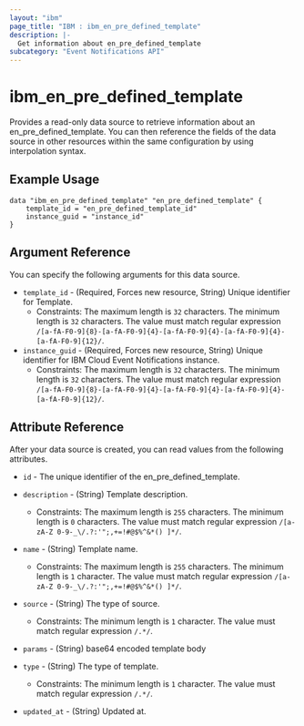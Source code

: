 ```yaml
---
layout: "ibm"
page_title: "IBM : ibm_en_pre_defined_template"
description: |-
  Get information about en_pre_defined_template
subcategory: "Event Notifications API"
---
```


# ibm_en_pre_defined_template

Provides a read-only data source to retrieve information about an en_pre_defined_template. You can then reference the fields of the data source in other resources within the same configuration by using interpolation syntax.

## Example Usage

```hcl
data "ibm_en_pre_defined_template" "en_pre_defined_template" {
	template_id = "en_pre_defined_template_id"
	instance_guid = "instance_id"
}
```

## Argument Reference

You can specify the following arguments for this data source.

* `template_id` - (Required, Forces new resource, String) Unique identifier for Template.
  * Constraints: The maximum length is `32` characters. The minimum length is `32` characters. The value must match regular expression `/[a-fA-F0-9]{8}-[a-fA-F0-9]{4}-[a-fA-F0-9]{4}-[a-fA-F0-9]{4}-[a-fA-F0-9]{12}/`.
* `instance_guid` - (Required, Forces new resource, String) Unique identifier for IBM Cloud Event Notifications instance.
  * Constraints: The maximum length is `32` characters. The minimum length is `32` characters. The value must match regular expression `/[a-fA-F0-9]{8}-[a-fA-F0-9]{4}-[a-fA-F0-9]{4}-[a-fA-F0-9]{4}-[a-fA-F0-9]{12}/`.

## Attribute Reference

After your data source is created, you can read values from the following attributes.

* `id` - The unique identifier of the en_pre_defined_template.
* `description` - (String) Template description.
  * Constraints: The maximum length is `255` characters. The minimum length is `0` characters. The value must match regular expression `/[a-zA-Z 0-9-_\/.?:'";,+=!#@$%^&*() ]*/`.

* `name` - (String) Template name.
  * Constraints: The maximum length is `255` characters. The minimum length is `1` character. The value must match regular expression `/[a-zA-Z 0-9-_\/.?:'";,+=!#@$%^&*() ]*/`.

* `source` - (String) The type of source.
  * Constraints: The minimum length is `1` character. The value must match regular expression `/.*/`.

- `params` - (String) base64 encoded template body

* `type` - (String) The type of template.
  * Constraints: The minimum length is `1` character. The value must match regular expression `/.*/`.

* `updated_at` - (String) Updated at.

